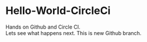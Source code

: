 # Hello-World-CircleCi

Hands on Github and Circle CI.<br>
Lets see what happens next.
This is new Github branch.
